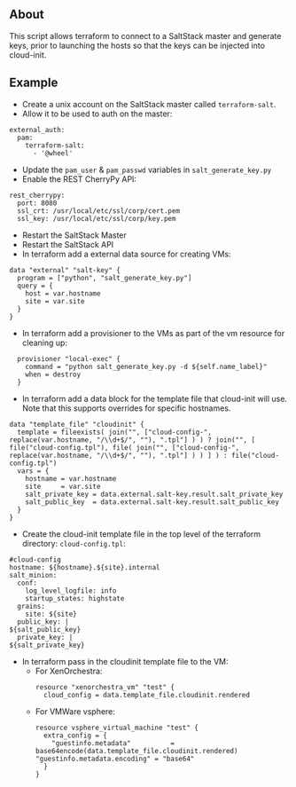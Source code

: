 ## About
This script allows terraform to connect to a SaltStack master and
generate keys, prior to launching the hosts so that the keys can be
injected into cloud-init.

## Example
* Create a unix account on the SaltStack master called `terraform-salt`.
* Allow it to be used to auth on the master:
```
external_auth:      
  pam:
    terraform-salt:
      - '@wheel'
```
* Update the `pam_user` & `pam_passwd` variables in `salt_generate_key.py`
* Enable the REST CherryPy API:
```
rest_cherrypy:
  port: 8080
  ssl_crt: /usr/local/etc/ssl/corp/cert.pem
  ssl_key: /usr/local/etc/ssl/corp/key.pem
```

* Restart the SaltStack Master
* Restart the SaltStack API
* In terraform add a external data source for creating VMs:
```
data "external" "salt-key" {
  program = ["python", "salt_generate_key.py"]
  query = {
    host = var.hostname
    site = var.site
  }
}
```
* In terraform add a provisioner to the VMs as part of the vm resource
for cleaning up:
```
  provisioner "local-exec" {
    command = "python salt_generate_key.py -d ${self.name_label}"
    when = destroy
  }
```
* In terraform add a data block for the template file that cloud-init
will use.  Note that this supports overrides for specific hostnames.
```
data "template_file" "cloudinit" {
  template = fileexists( join("", ["cloud-config-", replace(var.hostname, "/\\d+$/", ""), ".tpl"] ) ) ? join("", [ file("cloud-config.tpl"), file( join("", ["cloud-config-", replace(var.hostname, "/\\d+$/", ""), ".tpl"] ) ) ] ) : file("cloud-config.tpl")
  vars = {
    hostname = var.hostname
    site     = var.site
    salt_private_key = data.external.salt-key.result.salt_private_key
    salt_public_key  = data.external.salt-key.result.salt_public_key
  }
}
```
* Create the cloud-init template file in the top level of the terraform
directory: `cloud-config.tpl`:
```
#cloud-config
hostname: ${hostname}.${site}.internal
salt_minion:
  conf:
    log_level_logfile: info
    startup_states: highstate
  grains:
    site: ${site}
  public_key: |
${salt_public_key}
  private_key: |
${salt_private_key}
```

* In terraform pass in the cloudinit template file to the VM:
  * For XenOrchestra:
    ```
    resource "xenorchestra_vm" "test" {
      cloud_config = data.template_file.cloudinit.rendered
    ```
  * For VMWare vsphere:
    ```
    resource vsphere_virtual_machine "test" {
      extra_config = {
        "guestinfo.metadata"          = base64encode(data.template_file.cloudinit.rendered)
	"guestinfo.metadata.encoding" = "base64"
      }
    }
    ```
